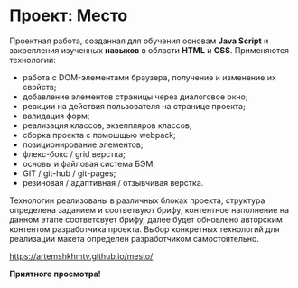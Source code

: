 # Проект: Место
Проектная работа, созданная для обучения основам __Java Script__ и закрепления изученных __навыков__ в области __HTML__ и __СSS__.
Применяются технологии:
 * работа с DOM-элементами браузера, получение и изменение их свойств;
 * добавление элементов страницы через диалоговое окно;
 * реакции на действия пользователя на странице проекта;
 * валидация форм;
 * реализация классов, экзеппляров классов;
 * сборка проекта с помошщью webpack;
 * позиционирование элементов;
 * флекс-бокс / grid верстка;
 * основы и файловая система БЭМ;
 * GIT / git-hub / git-pages;
 * резиновая / адаптивная / отзывчивая верстка.

 Технологии реализованы в различных блоках проекта, структура определена заданием и соответвуют брифу, контентное наполнение на данном этапе соответсвует брифу, далее будет обновлено авторским контентом разработчика проекта. Выбор конкретных технологий для реализации макета определен разработчиком самостоятельно.

 https://artemshkhmtv.github.io/mesto/

 __Приятного просмотра!__